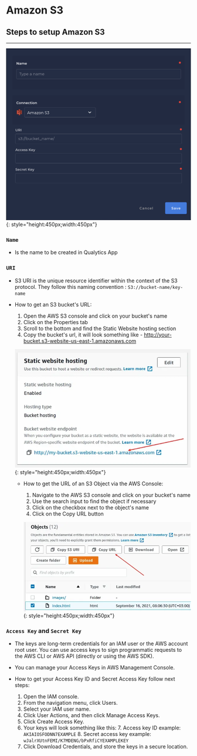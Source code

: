 # Amazon S3

## Steps to setup Amazon S3

---

![Screenshot](../assets/datastores/amazon-s3/amazon-s3-config.png){: style="height:450px;width:450px"}

### `Name`

* Is the name to be created in Qualytics App

### `URI`

* S3 URI is the unique resource identifier within the context of the S3 protocol. They follow this naming convention : `S3://bucket-name/key-name`
* How to get an S3 bucket's URL:

    1. Open the AWS S3 console and click on your bucket's name
    2. Click on the Properties tab
    3. Scroll to the bottom and find the Static Website hosting section
    4. Copy the bucket's url, it will look something like - http://your-bucket.s3-website-us-east-1.amazonaws.com

    ![Screenshot](../assets/datastores/amazon-s3/get-s3-bucket-url.png){: style="height:450px;width:450px"}

    * How to get the URL of an S3 Object via the AWS Console:
        1. Navigate to the AWS S3 console and click on your bucket's name
        2. Use the search input to find the object if necessary
        3. Click on the checkbox next to the object's name
        4. Click on the Copy URL button

        ![Screenshot](../assets/datastores/amazon-s3/get-s3-object-url.png){: style="height:450px;width:450px"}
        
### `Access Key` and `Secret Key`

* The keys are long-term credentials for an IAM user or the AWS account root user. You can use access keys to sign programmatic requests to the AWS CLI or AWS API (directly or using the AWS SDK). 

* You can manage your Access Keys in AWS Management Console.

* How to get your Access Key ID and Secret Access Key follow next steps:

    1. Open the IAM console.
    2. From the navigation menu, click Users.
    3. Select your IAM user name.
    4. Click User Actions, and then click Manage Access Keys.
    5. Click Create Access Key.
    6. Your keys will look something like this:
        7. Access key ID example: `AKIAIOSFODNN7EXAMPLE`
        8. Secret access key example: `wJalrXUtnFEMI/K7MDENG/bPxRfiCYEXAMPLEKEY`
    9. Click Download Credentials, and store the keys in a secure location.
